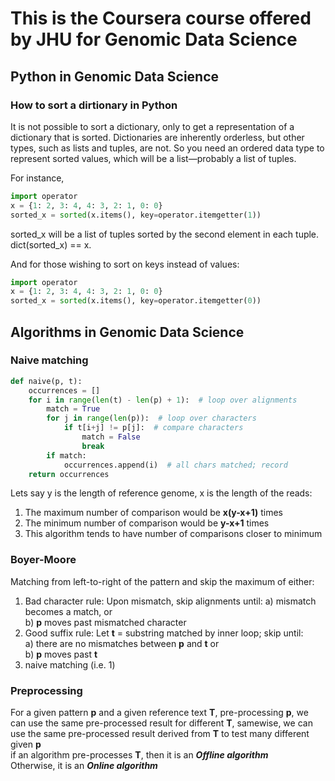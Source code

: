 # This is the Coursera course offered by JHU for Genomic Data Science

## Python in Genomic Data Science
### How to sort a dirtionary in Python
It is not possible to sort a dictionary, only to get a representation of a dictionary that is sorted. Dictionaries are inherently orderless, but other types, such as lists and tuples, are not. So you need an ordered data type to represent sorted values, which will be a list—probably a list of tuples.  

For instance,  

```python
import operator  
x = {1: 2, 3: 4, 4: 3, 2: 1, 0: 0}  
sorted_x = sorted(x.items(), key=operator.itemgetter(1))  
```
sorted_x will be a list of tuples sorted by the second element in each tuple. dict(sorted_x) == x.

And for those wishing to sort on keys instead of values:

```python
import operator
x = {1: 2, 3: 4, 4: 3, 2: 1, 0: 0}
sorted_x = sorted(x.items(), key=operator.itemgetter(0))
```

## Algorithms in Genomic Data Science
### Naive matching
```python
def naive(p, t):
    occurrences = []
    for i in range(len(t) - len(p) + 1):  # loop over alignments
        match = True
        for j in range(len(p)):  # loop over characters
            if t[i+j] != p[j]:  # compare characters
                match = False
                break
        if match:
            occurrences.append(i)  # all chars matched; record
    return occurrences
```
Lets say y is the length of reference genome, x is the length of the reads:  
1. The maximum number of comparison would be **x(y-x+1)** times  
2. The minimum number of comparison would be **y-x+1** times  
3. This algorithm tends to have number of comparisons closer to minimum

### Boyer-Moore
Matching from left-to-right of the pattern and skip the maximum of either:  
1. Bad character rule: Upon mismatch, skip alignments until: 
  a) mismatch becomes a match, or  
  b) **p** moves past mismatched character
2. Good suffix rule: Let **t** = substring matched by inner loop; skip until:  
  a) there are no mismatches between **p** and **t** or  
  b) **p** moves past **t**  
3. naive matching (i.e. 1)

### Preprocessing
For a given pattern **p** and a given reference text **T**, pre-processing **p**, we can use the same pre-processed result for different **T**, samewise, we can use the same pre-processed result derived from **T** to test many different given **p**    
if an algorithm pre-processes **T**, then it is an ***Offline algorithm***  
Otherwise, it is an ***Online algorithm***